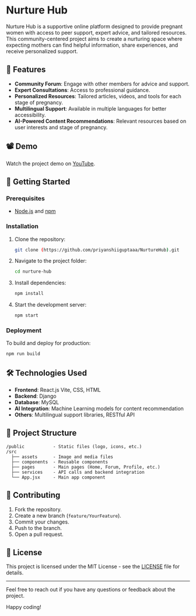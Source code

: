 
# Nurture Hub

Nurture Hub is a supportive online platform designed to provide pregnant women with access to peer support, expert advice, and tailored resources. This community-centered project aims to create a nurturing space where expecting mothers can find helpful information, share experiences, and receive personalized support.

## 📌 Features
- **Community Forum**: Engage with other members for advice and support.
- **Expert Consultations**: Access to professional guidance.
- **Personalized Resources**: Tailored articles, videos, and tools for each stage of pregnancy.
- **Multilingual Support**: Available in multiple languages for better accessibility.
- **AI-Powered Content Recommendations**: Relevant resources based on user interests and stage of pregnancy.

## 📽️ Demo
Watch the project demo on [YouTube](https://youtu.be/rcdEfAfdUiY).

## 🚀 Getting Started

### Prerequisites
- [Node.js](https://nodejs.org/) and [npm](https://www.npmjs.com/)

### Installation

1. Clone the repository:
   ```bash
   git clone (https://github.com/priyanshiiguptaaa/NurtureHub).git
   ```
2. Navigate to the project folder:
   ```bash
   cd nurture-hub
   ```
3. Install dependencies:
   ```bash
   npm install
   ```
4. Start the development server:
   ```bash
   npm start
   ```

### Deployment
To build and deploy for production:
```bash
npm run build
```

## 🛠️ Technologies Used
- **Frontend**: React.js Vite, CSS, HTML
- **Backend**: Django
- **Database**: MySQL
- **AI Integration**: Machine Learning models for content recommendation
- **Others**: Multilingual support libraries, RESTful API

## 📂 Project Structure

```
/public           - Static files (logo, icons, etc.)
/src
  ├── assets      - Image and media files
  ├── components  - Reusable components
  ├── pages       - Main pages (Home, Forum, Profile, etc.)
  ├── services    - API calls and backend integration
  └── App.jsx     - Main app component
```

## 🤝 Contributing
1. Fork the repository.
2. Create a new branch (`feature/YourFeature`).
3. Commit your changes.
4. Push to the branch.
5. Open a pull request.

## 📄 License
This project is licensed under the MIT License - see the [LICENSE](LICENSE) file for details.

---

Feel free to reach out if you have any questions or feedback about the project. 

Happy coding!
